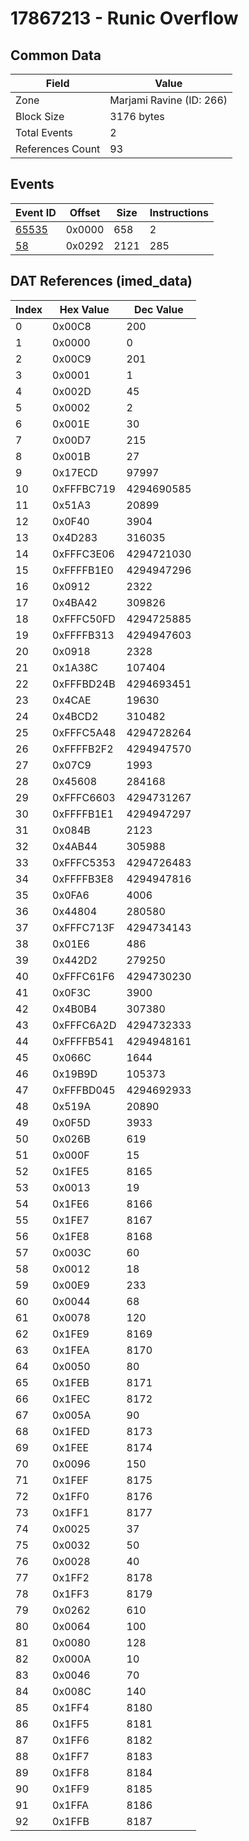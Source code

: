 # 17867213 - Runic Overflow

## Common Data

| Field            | Value                    |
|------------------|--------------------------|
| Zone             | Marjami Ravine (ID: 266) |
| Block Size       | 3176 bytes               |
| Total Events     | 2                        |
| References Count | 93                       |

## Events

| Event ID            | Offset   |   Size |   Instructions |
|---------------------|----------|--------|----------------|
| [65535](./65535.md) | 0x0000   |    658 |              2 |
| [58](./58.md)       | 0x0292   |   2121 |            285 |

## DAT References (imed_data)

|   Index | Hex Value   |   Dec Value |
|---------|-------------|-------------|
|       0 | 0x00C8      |         200 |
|       1 | 0x0000      |           0 |
|       2 | 0x00C9      |         201 |
|       3 | 0x0001      |           1 |
|       4 | 0x002D      |          45 |
|       5 | 0x0002      |           2 |
|       6 | 0x001E      |          30 |
|       7 | 0x00D7      |         215 |
|       8 | 0x001B      |          27 |
|       9 | 0x17ECD     |       97997 |
|      10 | 0xFFFBC719  |  4294690585 |
|      11 | 0x51A3      |       20899 |
|      12 | 0x0F40      |        3904 |
|      13 | 0x4D283     |      316035 |
|      14 | 0xFFFC3E06  |  4294721030 |
|      15 | 0xFFFFB1E0  |  4294947296 |
|      16 | 0x0912      |        2322 |
|      17 | 0x4BA42     |      309826 |
|      18 | 0xFFFC50FD  |  4294725885 |
|      19 | 0xFFFFB313  |  4294947603 |
|      20 | 0x0918      |        2328 |
|      21 | 0x1A38C     |      107404 |
|      22 | 0xFFFBD24B  |  4294693451 |
|      23 | 0x4CAE      |       19630 |
|      24 | 0x4BCD2     |      310482 |
|      25 | 0xFFFC5A48  |  4294728264 |
|      26 | 0xFFFFB2F2  |  4294947570 |
|      27 | 0x07C9      |        1993 |
|      28 | 0x45608     |      284168 |
|      29 | 0xFFFC6603  |  4294731267 |
|      30 | 0xFFFFB1E1  |  4294947297 |
|      31 | 0x084B      |        2123 |
|      32 | 0x4AB44     |      305988 |
|      33 | 0xFFFC5353  |  4294726483 |
|      34 | 0xFFFFB3E8  |  4294947816 |
|      35 | 0x0FA6      |        4006 |
|      36 | 0x44804     |      280580 |
|      37 | 0xFFFC713F  |  4294734143 |
|      38 | 0x01E6      |         486 |
|      39 | 0x442D2     |      279250 |
|      40 | 0xFFFC61F6  |  4294730230 |
|      41 | 0x0F3C      |        3900 |
|      42 | 0x4B0B4     |      307380 |
|      43 | 0xFFFC6A2D  |  4294732333 |
|      44 | 0xFFFFB541  |  4294948161 |
|      45 | 0x066C      |        1644 |
|      46 | 0x19B9D     |      105373 |
|      47 | 0xFFFBD045  |  4294692933 |
|      48 | 0x519A      |       20890 |
|      49 | 0x0F5D      |        3933 |
|      50 | 0x026B      |         619 |
|      51 | 0x000F      |          15 |
|      52 | 0x1FE5      |        8165 |
|      53 | 0x0013      |          19 |
|      54 | 0x1FE6      |        8166 |
|      55 | 0x1FE7      |        8167 |
|      56 | 0x1FE8      |        8168 |
|      57 | 0x003C      |          60 |
|      58 | 0x0012      |          18 |
|      59 | 0x00E9      |         233 |
|      60 | 0x0044      |          68 |
|      61 | 0x0078      |         120 |
|      62 | 0x1FE9      |        8169 |
|      63 | 0x1FEA      |        8170 |
|      64 | 0x0050      |          80 |
|      65 | 0x1FEB      |        8171 |
|      66 | 0x1FEC      |        8172 |
|      67 | 0x005A      |          90 |
|      68 | 0x1FED      |        8173 |
|      69 | 0x1FEE      |        8174 |
|      70 | 0x0096      |         150 |
|      71 | 0x1FEF      |        8175 |
|      72 | 0x1FF0      |        8176 |
|      73 | 0x1FF1      |        8177 |
|      74 | 0x0025      |          37 |
|      75 | 0x0032      |          50 |
|      76 | 0x0028      |          40 |
|      77 | 0x1FF2      |        8178 |
|      78 | 0x1FF3      |        8179 |
|      79 | 0x0262      |         610 |
|      80 | 0x0064      |         100 |
|      81 | 0x0080      |         128 |
|      82 | 0x000A      |          10 |
|      83 | 0x0046      |          70 |
|      84 | 0x008C      |         140 |
|      85 | 0x1FF4      |        8180 |
|      86 | 0x1FF5      |        8181 |
|      87 | 0x1FF6      |        8182 |
|      88 | 0x1FF7      |        8183 |
|      89 | 0x1FF8      |        8184 |
|      90 | 0x1FF9      |        8185 |
|      91 | 0x1FFA      |        8186 |
|      92 | 0x1FFB      |        8187 |
